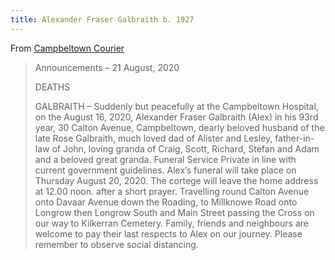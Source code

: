 ```yaml
---
title: Alexander Fraser Galbraith b. 1927
---
```



From [Campbeltown Courier](https://www.campbeltowncourier.co.uk/2020/08/21/announcements-21-august-2020/)
 
> Announcements – 21 August, 2020
>
> DEATHS
> 
> GALBRAITH – Suddenly but peacefully at the Campbeltown Hospital, on the August 16, 2020, Alexander Fraser Galbraith (Alex) in his 93rd year, 30 Calton Avenue, Campbeltown, dearly beloved husband of the late Rose Galbraith, much loved dad of Alister and Lesley, father-in-law of John, loving granda of Craig, Scott, Richard, Stefan and Adam and a beloved great granda. Funeral Service Private in line with current government guidelines. Alex’s funeral will take place on Thursday August 20, 2020. The cortege will leave the home address at 12.00 noon. after a short prayer. Travelling round Calton Avenue onto Davaar Avenue down the Roading, to Millknowe Road onto Longrow then Longrow South and Main Street passing the Cross on our way to Kilkerran Cemetery. Family, friends and neighbours are welcome to pay their last respects to Alex on our journey. Please remember to observe social distancing.
